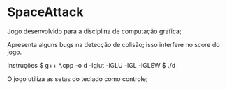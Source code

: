 # SpaceAttack
Jogo desenvolvido para a disciplina de computação grafica;

Apresenta alguns bugs na detecção de colisão; isso interfere no score do jogo.

Instruções
$ g++ *.cpp -o d -lglut -lGLU -lGL -lGLEW
$ ./d

O jogo utiliza as setas do teclado como controle;
